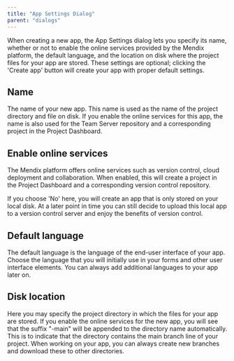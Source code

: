 ```yaml
---
title: "App Settings Dialog"
parent: "dialogs"
---
```

When creating a new app, the App Settings dialog lets you specify its name, whether or not to enable the online services provided by the Mendix platform, the default language, and the location on disk where the project files for your app are stored. These settings are optional; clicking the 'Create app' button will create your app with proper default settings.

## Name

The name of your new app. This name is used as the name of the project directory and file on disk. If you enable the online services for this app, the name is also used for the Team Server repository and a corresponding project in the Project Dashboard.

## Enable online services

The Mendix platform offers online services such as version control, cloud deployment and collaboration. When enabled, this will create a project in the Project Dashboard and a corresponding version control repository.

If you choose 'No' here, you will create an app that is only stored on your local disk. At a later point in time you can still decide to upload this local app to a version control server and enjoy the benefits of version control.

## Default language

The default language is the language of the end-user interface of your app. Choose the language that you will initially use in your forms and other user interface elements. You can always add additional languages to your app later on.

## Disk location

Here you may specify the project directory in which the files for your app are stored. If you enable the online services for the new app, you will see that the suffix "-main" will be appended to the directory name automatically. This is to indicate that the directory contains the main branch line of your project. When working on your app, you can always create new branches and download these to other directories.
